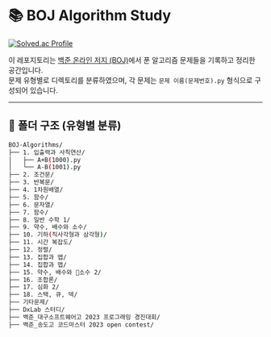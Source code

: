 # 📚 BOJ Algorithm Study

[![Solved.ac Profile](http://mazassumnida.wtf/api/v2/generate_badge?boj=gapbu123)](https://solved.ac/gapbu123/)

이 레포지토리는 [백준 온라인 저지 (BOJ)](https://www.acmicpc.net/)에서 푼 알고리즘 문제들을 기록하고 정리한 공간입니다.  
문제 유형별로 디렉토리를 분류하였으며, 각 문제는 `문제 이름(문제번호).py` 형식으로 구성되어 있습니다.

---

## 📁 폴더 구조 (유형별 분류)

```bash
BOJ-Algorithms/
├── 1. 입출력과 사칙연산/
│   ├── A+B(1000).py
│   └── A-B(1001).py
├── 2. 조건문/
├── 3. 반복문/
├── 4. 1차원배열/
├── 5. 함수/
├── 6. 문자열/
├── 7. 함수/
├── 8. 일반 수학 1/
├── 9. 약수, 배수와 소수/
├── 10. 기하(직사각형과 삼각형)/
├── 11. 시간 복잡도/
├── 12. 정렬/
├── 13. 집합과 맵/
├── 14. 집합과 맵/
├── 15. 약수, 배수와 소수 2/
├── 16. 조합론/
├── 17. 심화 2/
├── 18. 스택, 큐, 덱/
├── 기타문제/
├── DxLab 스터디/
├── 백준_대구소프트웨어고 2023 프로그래밍 경진대회/
├── 백준_송도고 코드마스터 2023 open contest/


